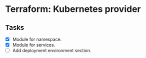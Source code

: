 # Terraform: Kubernetes provider
## Tasks
- [x] Module for namespace.
- [x] Module for services.
- [ ] Add deployment environment section.
